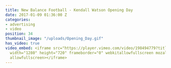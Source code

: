 ```yaml
---
title: New Balance Football - Kendall Watson Opening Day
date: 2017-01-09 01:36:00 Z
categories:
- advertising
- video
position: 34
thumbnail_image: "/uploads/Opening_Day.gif"
has_video: true
video_embed: <iframe src="https://player.vimeo.com/video/198494779?title=0&byline=0&portrait=0"
  width="1280" height="720" frameborder="0" webkitallowfullscreen mozallowfullscreen
  allowfullscreen></iframe>
---
```


